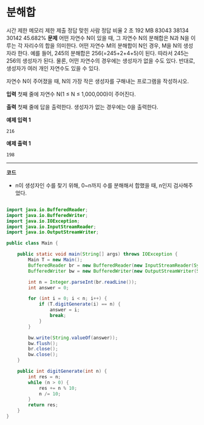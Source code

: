 # 분해합

시간 제한 메모리 제한 제출 정답 맞힌 사람 정답 비율
2 초 192 MB 83043 38134 30142 45.682%
**문제**
어떤 자연수 N이 있을 때, 그 자연수 N의 분해합은 N과 N을 이루는 각 자리수의 합을 의미한다. 어떤 자연수 M의 분해합이 N인 경우, M을 N의 생성자라 한다. 예를 들어, 245의 분해합은 256(=245+2+4+5)이 된다. 따라서 245는 256의 생성자가 된다. 물론, 어떤 자연수의 경우에는 생성자가 없을 수도 있다. 반대로, 생성자가 여러 개인 자연수도 있을 수 있다.

자연수 N이 주어졌을 때, N의 가장 작은 생성자를 구해내는 프로그램을 작성하시오.

**입력**
첫째 줄에 자연수 N(1 ≤ N ≤ 1,000,000)이 주어진다.

**출력**
첫째 줄에 답을 출력한다. 생성자가 없는 경우에는 0을 출력한다.

**예제 입력 1**

```
216
```

**예제 출력 1**

```
198
```

---

**코드**

- n이 생성자인 수를 찾기 위해, 0~n까지 수를 분해해서 합했을 때, n인지 검사해주었다.

```java

import java.io.BufferedReader;
import java.io.BufferedWriter;
import java.io.IOException;
import java.io.InputStreamReader;
import java.io.OutputStreamWriter;

public class Main {

    public static void main(String[] args) throws IOException {
        Main T = new Main();
        BufferedReader br = new BufferedReader(new InputStreamReader(System.in));
        BufferedWriter bw = new BufferedWriter(new OutputStreamWriter(System.out));

        int n = Integer.parseInt(br.readLine());
        int answer = 0;

        for (int i = 0; i < n; i++) {
            if (T.digitGenerate(i) == n) {
                answer = i;
                break;
            }
        }

        bw.write(String.valueOf(answer));
        bw.flush();
        br.close();
        bw.close();
    }

    public int digitGenerate(int n) {
        int res = n;
        while (n > 0) {
            res += n % 10;
            n /= 10;
        }
        return res;
    }
}
```
